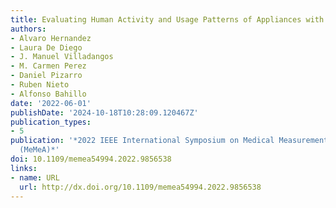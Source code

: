 ```yaml
---
title: Evaluating Human Activity and Usage Patterns of Appliances with Smart Meters
authors:
- Alvaro Hernandez
- Laura De Diego
- J. Manuel Villadangos
- M. Carmen Perez
- Daniel Pizarro
- Ruben Nieto
- Alfonso Bahillo
date: '2022-06-01'
publishDate: '2024-10-18T10:28:09.120467Z'
publication_types:
- 5
publication: '*2022 IEEE International Symposium on Medical Measurements and Applications
  (MeMeA)*'
doi: 10.1109/memea54994.2022.9856538
links:
- name: URL
  url: http://dx.doi.org/10.1109/memea54994.2022.9856538
---
```

